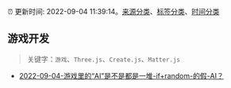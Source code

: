 :alarm_clock: 更新时间: 2022-09-04 11:39:14。[来源分类](../README.md)、[标签分类](../TAGS.md)、[时间分类](../TIMELINE.md)

## 游戏开发


> 关键字：`游戏`、`Three.js`、`Create.js`、`Matter.js`



- [2022-09-04-游戏里的“AI”是不是都是一堆-if+random-的假-AI？](https://www.v2ex.com/t/877616) 